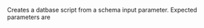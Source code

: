 Creates a datbase script from a schema input parameter.   Expected parameters are <inSchemaFile> <outScriptFile>
